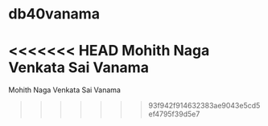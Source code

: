 # db40vanama
<<<<<<< HEAD
Mohith Naga Venkata Sai Vanama
=======
Mohith Naga Venkata Sai Vanama
>>>>>>> 93f942f914632383ae9043e5cd5ef4795f39d5e7
